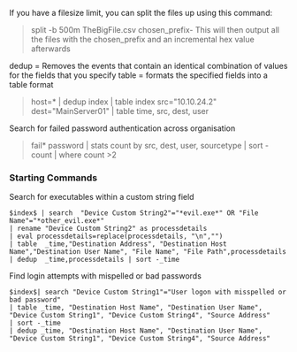 
If you have a filesize limit, you can split the files up using this command:
> split -b 500m TheBigFile.csv chosen_prefix-
This will then output all the files with the chosen_prefix and an incremental hex value afterwards



dedup = Removes the events that contain an identical combination of values for the fields that you specify
table = formats the specified fields into a table format

> host=* | dedup index | table index
> src="10.10.24.2" dest="MainServer01" | table time, src, dest, user

Search for failed password authentication across organisation
> fail* password | stats count by src, dest, user, sourcetype | sort - count | where count >2 

### Starting Commands

Search for executables within a custom string field
```
$index$ | search  "Device Custom String2"="*evil.exe*" OR "File Name"="*other_evil.exe*"
| rename "Device Custom String2" as processdetails
| eval processdetails=replace(processdetails, "\n","")
| table  _time,"Destination Address", "Destination Host Name","Destination User Name", "File Name", "File Path",processdetails
| dedup  _time,processdetails | sort -_time
```

Find login attempts with mispelled or bad passwords
```
$index$| search "Device Custom String1"="User logon with misspelled or bad password"
| table _time, "Destination Host Name", "Destination User Name", "Device Custom String1", "Device Custom String4", "Source Address"
| sort -_time
| dedup _time, "Destination Host Name", "Destination User Name", "Device Custom String1", "Device Custom String4", "Source Address"
```
